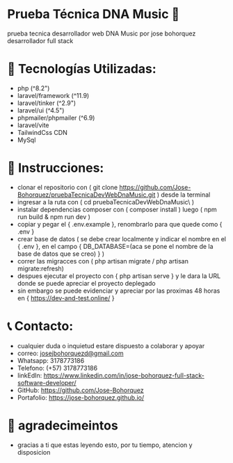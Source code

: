 # Prueba Técnica DNA Music 🎵
prueba tecnica desarrollador web DNA Music por jose bohorquez desarrollador full stack

# 🚀 Tecnologías Utilizadas:
- php (^8.2")
- laravel/framework (^11.9)
- laravel/tinker (^2.9")
- laravel/ui (^4.5")
- phpmailer/phpmailer (^6.9)
- laravel/vite
- TailwindCss CDN
- MySql

# 📝 Instrucciones:
- clonar el repositorio con ( git clone https://github.com/Jose-Bohorquez/pruebaTecnicaDevWebDnaMusic.git ) desde la terminal
- ingresar a la ruta con ( cd pruebaTecnicaDevWebDnaMusic\ )
- instalar dependencias composer con ( composer install ) luego ( npm run build & npm run dev )
- copiar y pegar el { .env.example }, renombrarlo para que quede como { .env }
- crear base de datos ( se debe crear localmente y indicar el nombre en el { .env }, en el campo { DB_DATABASE=(aca se pone el nombre de la base de datos que se creo) } )
- correr las migracces con ( php artisan migrate / php artisan migrate:refresh)
- despues ejecutar el proyecto con { php artisan serve } y le dara la URL donde se puede apreciar el proyecto deplegado
- sin embargo se puede evidenciar y apreciar por las proximas 48 horas en { https://dev-and-test.online/ }


# 📞 Contacto:
- cualquier duda o inquietud estare dispuesto a colaborar y apoyar
- correo: josejbohorquezd@gmail.com
- Whatsapp: 3178773186
- Telefono: (+57) 3178773186
- linkEdIn: https://www.linkedin.com/in/jose-bohorquez-full-stack-software-developer/
- GitHub: https://github.com/Jose-Bohorquez
- Portafolio: https://jose-bohorquez.github.io/

# 🎉 agradecimeintos
- gracias a ti que estas leyendo esto, por tu tiempo, atencion y disposicion

